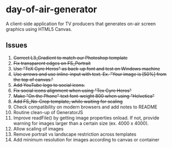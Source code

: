 # day-of-air-generator
A client-side application for TV producers that generates on-air screen graphics using HTML5 Canvas.

## Issues
1. ~~Correct L3_Gradient to match our Photoshop template~~
2. ~~Fix transparent edges on FS_Portrait~~
3. ~~Use "TeX Gyre Heros" as back-up font and test on Windows machine~~
4. ~~Use arrows and use inline-input with text. Ex. "Your image is [50%] from the top of canvas."~~
5. ~~Add YouTube logo to social icons.~~
6. ~~Fix social icons alignment when using "Tex Gyre Heros"~~
7. ~~Make "On the Phone" text font-weight 800 when using "Helvetica"~~
8. ~~Add FS_No-Crop template, while waiting for scaling~~
9. Check compatibility on modern browsers and add notes to README
10. Routine clean-up of GeneratorJS
11. Improve readFile() by getting image properties onload. If not, provide warning for images larger than a certain size (ex. 4000 x 4000).
12. Allow scaling of images
13. Remove portrait vs landscape restriction across templates
14. Add minimum resolution for images according to canvas or container

